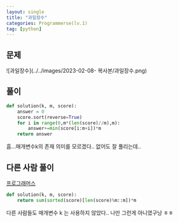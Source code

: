 ```yaml
---
layout: single
title: "과일장수"
categories: Programmerse(lv.1)
tag: [python]
---
```


## 문제

![과일장수](../../images/2023-02-08- 복사본/과일장수.png)

## 풀이

```python
def solution(k, m, score):
    answer = 0
    score.sort(reverse=True)
    for i in range(0,m*(len(score)//m),m):
        answer+=min(score[i:m+i])*m
    return answer
```

흠...매개변수k의 존재 의미를 모르겠다.. 없어도 잘 풀리는데.. 



## 다른 사람 풀이

<a  href="https://school.programmers.co.kr/learn/courses/30/lessons/135808/solution_groups?language=python3">프로그래머스</a>

```python
def solution(k, m, score):
    return sum(sorted(score)[len(score)%m::m])*m
```

다른 사람들도 매개변수 k 는 사용하지 않았다.. 나만 그런게 아니였구낭 ㅎㅎ
